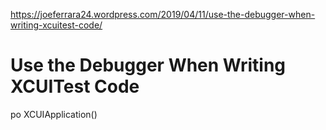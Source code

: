 https://joeferrara24.wordpress.com/2019/04/11/use-the-debugger-when-writing-xcuitest-code/



# Use the Debugger When Writing XCUITest Code



po XCUIApplication()

